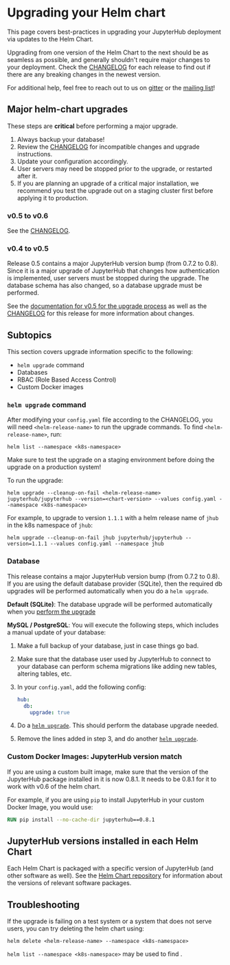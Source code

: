# Upgrading your Helm chart

This page covers best-practices in upgrading your JupyterHub deployment via updates
to the Helm Chart.

Upgrading from one version of the Helm Chart to the
next should be as seamless as possible, and generally shouldn't require major
changes to your deployment. Check the [CHANGELOG](https://github.com/jupyterhub/zero-to-jupyterhub-k8s/blob/HEAD/CHANGELOG.md)
for each release to find out if there are any breaking changes in the newest version.

For additional help, feel free to reach out to us on [gitter](https://gitter.im/jupyterhub/jupyterhub)
or the [mailing list](https://groups.google.com/forum/#!forum/jupyter)!

## Major helm-chart upgrades

These steps are **critical** before performing a major upgrade.

1. Always backup your database!
2. Review the [CHANGELOG](https://github.com/jupyterhub/zero-to-jupyterhub-k8s/blob/HEAD/CHANGELOG.md) for incompatible changes and upgrade instructions.
3. Update your configuration accordingly.
4. User servers may need be stopped prior to the upgrade,
   or restarted after it.
5. If you are planning an upgrade of a critical major installation,
   we recommend you test the upgrade out on a staging cluster first
   before applying it to production.

### v0.5 to v0.6

See the [CHANGELOG](https://github.com/jupyterhub/zero-to-jupyterhub-k8s/blob/HEAD/CHANGELOG.md#06---ellyse-perry---2017-01-29).

### v0.4 to v0.5

Release 0.5 contains a major JupyterHub version bump (from 0.7.2 to 0.8).
Since it is a major upgrade of JupyterHub that changes how authentication is
implemented, user servers must be stopped during the upgrade.
The database schema has also changed, so a database upgrade must be performed.

See the [documentation for v0.5 for the upgrade process](https://zero-to-jupyterhub.readthedocs.io/en/latest/administrator/upgrading.html#v0-4-to-v0-5)
as well as the [CHANGELOG](https://github.com/jupyterhub/zero-to-jupyterhub-k8s/blob/HEAD/CHANGELOG.md#05---hamid-hassan---2017-12-05)
for this release for more information about changes.

## Subtopics

This section covers upgrade information specific to the following:

- `helm upgrade` command
- Databases
- RBAC (Role Based Access Control)
- Custom Docker images

### `helm upgrade` command

After modifying your `config.yaml` file according to the CHANGELOG, you will need
`<helm-release-name>` to run the upgrade commands. To find `<helm-release-name>`, run:

```
helm list --namespace <k8s-namespace>
```

Make sure to test the upgrade on a staging environment before doing the upgrade on
a production system!

To run the upgrade:

```
helm upgrade --cleanup-on-fail <helm-release-name> jupyterhub/jupyterhub --version=<chart-version> --values config.yaml --namespace <k8s-namespace>
```

For example, to upgrade to version `1.1.1` with a helm release name of `jhub` in the k8s namespace of `jhub`:

```
helm upgrade --cleanup-on-fail jhub jupyterhub/jupyterhub --version=1.1.1 --values config.yaml --namespace jhub
```

### Database

This release contains a major JupyterHub version bump (from 0.7.2 to 0.8). If
you are using the default database provider (SQLite), then the required db upgrades
will be performed automatically when you do a `helm upgrade`.

**Default (SQLite)**: The database upgrade will be performed automatically when you
[perform the upgrade](#upgrade-command)

**MySQL / PostgreSQL**: You will execute the following steps, which includes a manual update of your database:

1. Make a full backup of your database, just in case things go bad.
2. Make sure that the database user used by JupyterHub to connect to your database
   can perform schema migrations like adding new tables, altering tables, etc.
3. In your `config.yaml`, add the following config:

   ```yaml
   hub:
     db:
       upgrade: true
   ```

4. Do a [`helm upgrade`](#upgrade-command). This should perform the database upgrade needed.
5. Remove the lines added in step 3, and do another [`helm upgrade`](#upgrade-command).

### Custom Docker Images: JupyterHub version match

If you are using a custom built image, make sure that the version of the
JupyterHub package installed in it is now 0.8.1. It needs to be 0.8.1 for it to work with
v0.6 of the helm chart.

For example, if you are using `pip` to install JupyterHub in your custom Docker Image,
you would use:

```Dockerfile
RUN pip install --no-cache-dir jupyterhub==0.8.1
```

## JupyterHub versions installed in each Helm Chart

Each Helm Chart is packaged with a specific version of JupyterHub (and
other software as well). See the [Helm Chart repository](https://jupyterhub.github.io/helm-chart/) for
information about the versions of relevant software packages.

## Troubleshooting

If the upgrade is failing on a test system or a system that does not serve users, you can try
deleting the helm chart using:

```
helm delete <helm-release-name> --namespace <k8s-namespace>
```

`helm list --namespace <k8s-namespace>` may be used to find <helm-release-name>.
